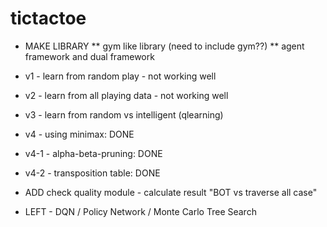 # tictactoe

* MAKE LIBRARY
** gym like library (need to include gym??)
** agent framework and dual framework

* v1 - learn from random play - not working well
* v2 - learn from all playing data - not working well
* v3 - learn from random vs intelligent (qlearning)
* v4 - using minimax: DONE
* v4-1 - alpha-beta-pruning: DONE
* v4-2 - transposition table: DONE

* ADD check quality module - calculate result "BOT vs traverse all case"

* LEFT - DQN / Policy Network / Monte Carlo Tree Search


